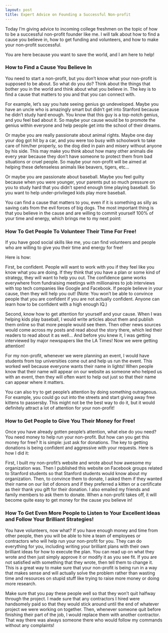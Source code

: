 ```yaml
---
layout: post
title: Expert Advice on Founding a Successful Non-profit
---
```


Today I’m giving advice to incoming college freshmen on the topic of how to be a successful non-profit founder like me. I will talk about how to find a cause you believe in, how to get funding and volunteers, and how to make your non-profit successful.

You are here because you want to save the world, and I am here to help!

### How to Find a Cause You Believe In

You need to start a non-profit, but you don’t know what your non-profit is supposed to be about. So what do you do? Think about the things that bother you in the world and think about what you believe in. The key is to find a cause that matters to you and that you can connect with.

For example, let’s say you hate seeing genius go undeveloped. Maybe you have an uncle who is amazingly smart but didn’t get into Stanford because he didn’t study hard enough. You know that this guy is a top-notch genius, and you feel bad about it. So maybe your cause would be to promote the genius within everyone and help people get into the school of their dreams.

Or maybe you are really passionate about animal rights. Maybe one day your dog got hit by a car, and you were too busy with schoolwork to take care of him/her properly, so the dog died in pain and misery without anyone by his side. This may make you think about how many other animals die every year because they don’t have someone to protect them from bad situations or cruel people. So maybe your non-profit will be aimed at helping these defenseless animals like beavers, tigers, etc…

Or maybe you are passionate about baseball. Maybe you feel guilty because when you were younger, your parents put so much pressure on you to study hard that you didn’t spend enough time playing baseball. So you want to help under-privileged kids play more baseball.

You can find a cause that matters to you, even if it is something as silly as saving cats from the evil forces of big dogs. The most important thing is that you believe in the cause and are willing to commit yourself 100% of your time and energy, which brings me to my next point:

### How To Get People To Volunteer Their Time For Free!

If you have good social skills like me, you can find volunteers and people who are willing to give you their time and energy for free!

Here is how:

First, be confident. People will want to work with you if they feel like you know what you are doing. If they think that you have a plan or some kind of strategy, they will want to help you out. The confidence game works everywhere from fundraising meetings with millionaires to job interviews with top tech companies like Google and Facebook. If people believe in your cause, then they will help you out! (Note: You won’t be able to convince people that you are confident if you are not actually confident. Anyone can learn how to be confident with a high enough IQ.)

Second, know how to get attention for yourself and your cause. When I was helping kids play baseball, I would write articles about them and publish them online so that more people would see them. Then other news sources would come across my posts and read about the story there, which led their readers to read about it as well… And before you knew it, I was getting interviewed by major newspapers like the LA Times! Now we were getting attention!

For my non-profit, whenever we were planning an event, I would have students from top universities come out and help us run the event. This worked well because everyone wants their name in lights! When people know that their name will appear on our website as someone who helped us with an event, then they will often want to help out just so that their name can appear where it matters.

You can also try to get people’s attention by doing something outrageous. For example, you could go out into the streets and start giving away free kittens to passersby. This might not be the best way to do it, but it would definitely attract a lot of attention for your non-profit!

### How to Get People to Give You Their Money for Free!

Once you have already gotten people’s attention, what else do you need? You need money to help run your non-profit. But how can you get this money for free? It is simple: just ask for donations. The key to getting donations is being confident and aggressive with your requests. Here is how I did it:

First, I built my non-profit’s website and wrote about how awesome my organization was. Then I published this website on Facebook groups related to Stanford students so that Stanford students would know about my organization. Then, to convince them to donate, I asked them if they wanted their name on our list of donors and if they preferred a kitten or a certificate as their thank you gift for their donation. I also emailed my friends and family members to ask them to donate. When a non-profit takes off, it will become quite easy to get money for the cause you believe in!

### How To Get Even More People to Listen to Your Excellent Ideas and Follow Your Brilliant Strategies!

You have volunteers, now what? If you have enough money and time from other people, then you will be able to hire a team of employees or contractors who will help run your non-profit for you. They can do everything for you, including writing your brilliant plans with their own brilliant ideas for how to execute the plan. You can read up on what they wrote and then just simply approve it or modify it as you see fit. If you are not satisfied with something that they wrote, then tell them to change it. This is a great way to make sure that your non-profit is being run in a way that makes sense and will actually solve the problem rather than wasting time and resources on stupid stuff like trying to raise more money or doing more research.

Make sure that you pay these people well so that they won’t quit halfway through the project. I made sure that any contractors I hired were handsomely paid so that they would stick around until the end of whatever project we were working on together. Then, whenever someone quit before finishing their part of the job, I would replace them with another contractor. That way there was always someone there who would follow my commands without any complaints!
